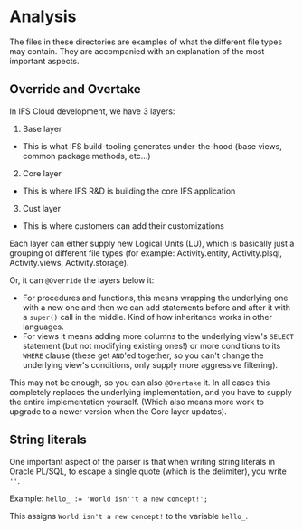 # Analysis

The files in these directories are examples of what the different file types may contain.
They are accompanied with an explanation of the most important aspects.

## Override and Overtake

In IFS Cloud development, we have 3 layers:

1. Base layer
  - This is what IFS build-tooling generates under-the-hood (base views, common package methods, etc...)
2. Core layer
  - This is where IFS R&D is building the core IFS application
3. Cust layer
  - This is where customers can add their customizations

Each layer can either supply new Logical Units (LU), which is basically just a grouping of different file types (for example: Activity.entity, Activity.plsql, Activity.views, Activity.storage).

Or, it can `@Override` the layers below it:
- For procedures and functions, this means wrapping the underlying one with a new one and then we can add statements before and after it with a `super()` call in the middle. Kind of how inheritance works in other languages.
- For views it means adding more columns to the underlying view's `SELECT` statement (but not modifying existing ones!) or more conditions to its `WHERE` clause (these get `AND`'ed together, so you can't change the underlying view's conditions, only supply more aggressive filtering).

This may not be enough, so you can also `@Overtake` it. In all cases this completely replaces the underlying implementation, and you have to supply the entire implementation yourself. (Which also means more work to upgrade to a newer version when the Core layer updates).

## String literals

One important aspect of the parser is that when writing string literals in Oracle PL/SQL, to escape a single quote (which is the delimiter), you write `''`.

Example: `hello_ := 'World isn''t a new concept!';`

This assigns `World isn't a new concept!` to the variable `hello_`.